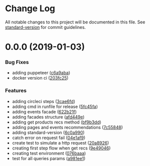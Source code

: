 # Change Log

All notable changes to this project will be documented in this file. See [standard-version](https://github.com/conventional-changelog/standard-version) for commit guidelines.

<a name="0.0.0"></a>
# 0.0.0 (2019-01-03)


### Bug Fixes

* adding puppeteer ([c6a9aba](https://github.com/chaordic/engage-onsite-sdk-js/commit/c6a9aba))
* docker version ci ([203fc25](https://github.com/chaordic/engage-onsite-sdk-js/commit/203fc25))


### Features

* adding circleci steps ([3cae6fd](https://github.com/chaordic/engage-onsite-sdk-js/commit/3cae6fd))
* adding cmd in runfile for release ([5fc45fa](https://github.com/chaordic/engage-onsite-sdk-js/commit/5fc45fa))
* adding events facade ([622b21f](https://github.com/chaordic/engage-onsite-sdk-js/commit/622b21f))
* adding facades structure ([afd449e](https://github.com/chaordic/engage-onsite-sdk-js/commit/afd449e))
* adding get products recs method ([bf9b3dd](https://github.com/chaordic/engage-onsite-sdk-js/commit/bf9b3dd))
* adding pages and events recommendations ([7c55848](https://github.com/chaordic/engage-onsite-sdk-js/commit/7c55848))
* adding standard-version ([6c0a990](https://github.com/chaordic/engage-onsite-sdk-js/commit/6c0a990))
* catch error on request fail ([04e1af9](https://github.com/chaordic/engage-onsite-sdk-js/commit/04e1af9))
* create test to simulate a http request ([20a8926](https://github.com/chaordic/engage-onsite-sdk-js/commit/20a8926))
* creating first step flow when get recs ([9e49046](https://github.com/chaordic/engage-onsite-sdk-js/commit/9e49046))
* creating test environment ([076baaa](https://github.com/chaordic/engage-onsite-sdk-js/commit/076baaa))
* test for all queries params ([a981ee1](https://github.com/chaordic/engage-onsite-sdk-js/commit/a981ee1))
